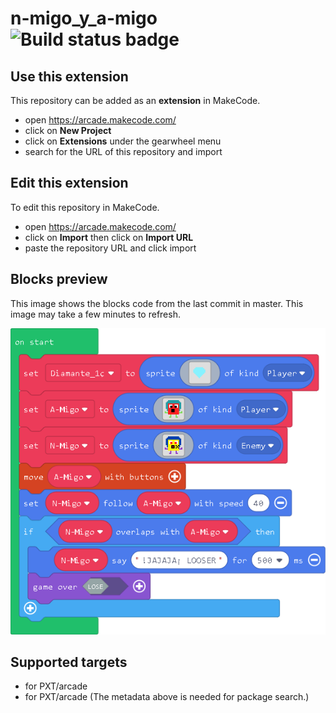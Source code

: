 # n-migo_y_a-migo ![Build status badge](https://github.com/adaykirby/n-migo_y_a-migo/workflows/MakeCode/badge.svg)



## Use this extension

This repository can be added as an **extension** in MakeCode.

* open https://arcade.makecode.com/
* click on **New Project**
* click on **Extensions** under the gearwheel menu
* search for the URL of this repository and import

## Edit this extension

To edit this repository in MakeCode.

* open https://arcade.makecode.com/
* click on **Import** then click on **Import URL**
* paste the repository URL and click import

## Blocks preview

This image shows the blocks code from the last commit in master.
This image may take a few minutes to refresh.

![A rendered view of the blocks](https://github.com/adaykirby/n-migo_y_a-migo/raw/master/.makecode/blocks.png)

## Supported targets

* for PXT/arcade
* for PXT/arcade
(The metadata above is needed for package search.)


